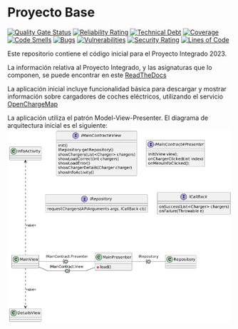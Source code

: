 # Proyecto Base

[![Quality Gate Status](https://sonarcloud.io/api/project_badges/measure?project=App-CarChargers-Grupo1&metric=alert_status)](https://sonarcloud.io/summary/new_code?id=App-CarChargers-Grupo1)
[![Reliability Rating](https://sonarcloud.io/api/project_badges/measure?project=App-CarChargers-Grupo1&metric=reliability_rating)](https://sonarcloud.io/summary/new_code?id=App-CarChargers-Grupo1)
[![Technical Debt](https://sonarcloud.io/api/project_badges/measure?project=App-CarChargers-Grupo1&metric=sqale_index)](https://sonarcloud.io/summary/new_code?id=App-CarChargers-Grupo1)
[![Coverage](https://sonarcloud.io/api/project_badges/measure?project=App-CarChargers-Grupo1&metric=coverage)](https://sonarcloud.io/summary/new_code?id=App-CarChargers-Grupo1)
[![Code Smells](https://sonarcloud.io/api/project_badges/measure?project=App-CarChargers-Grupo1&metric=code_smells)](https://sonarcloud.io/summary/new_code?id=App-CarChargers-Grupo1)
[![Bugs](https://sonarcloud.io/api/project_badges/measure?project=App-CarChargers-Grupo1&metric=bugs)](https://sonarcloud.io/summary/new_code?id=App-CarChargers-Grupo1)
[![Vulnerabilities](https://sonarcloud.io/api/project_badges/measure?project=App-CarChargers-Grupo1&metric=vulnerabilities)](https://sonarcloud.io/summary/new_code?id=App-CarChargers-Grupo1)
[![Security Rating](https://sonarcloud.io/api/project_badges/measure?project=App-CarChargers-Grupo1&metric=security_rating)](https://sonarcloud.io/summary/new_code?id=App-CarChargers-Grupo1)
[![Lines of Code](https://sonarcloud.io/api/project_badges/measure?project=App-CarChargers-Grupo1&metric=ncloc)](https://sonarcloud.io/summary/new_code?id=App-CarChargers-Grupo1)

Este repositorio contiene el código inicial para el Proyecto Integrado 2023.

La información relativa al Proyecto Integrado, y las asignaturas que lo componen, se puede encontrar en este [ReadTheDocs](https://proyecto-integrado-ingenieria-del-sw.readthedocs.io/es/latest/index.html)

La aplicación inicial incluye funcionalidad básica para descargar y mostrar información sobre cargadores de coches eléctricos, utilizando el servicio [OpenChargeMap](https://openchargemap.org/site/develop/api#/)

La aplicación utiliza el patrón Model-View-Presenter. El diagrama de arquitectura inicial es el siguiente:
![](Docs/Models/Arquitectura.png)
